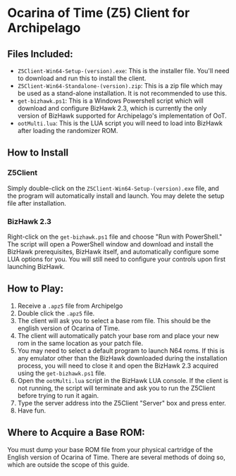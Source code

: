 # Ocarina of Time (Z5) Client for Archipelago
## Files Included:
- `Z5Client-Win64-Setup-(version).exe`: This is the installer file. You'll need to download and run this to install
the client.
- `Z5Client-Win64-Standalone-(version).zip`: This is a zip file which may be used as a stand-alone installation. It
is not recommended to use this.
- `get-bizhawk.ps1`: This is a Windows Powershell script which will download and configure BizHawk 2.3, which is
currently the only version of BizHawk supported for Archipelago's implementation of OoT.
- `ootMulti.lua`: This is the LUA script you will need to load into BizHawk after loading the randomizer ROM.

## How to Install
### Z5Client
Simply double-click on the `Z5Client-Win64-Setup-(version).exe` file, and the program will automatically install
and launch. You may delete the setup file after installation.

### BizHawk 2.3
Right-click on the `get-bizhawk.ps1` file and choose "Run with PowerShell." The script will open a PowerShell
window and download and install the BizHawk prerequisites, BizHawk itself, and automatically configure some LUA
options for you. You will still need to configure your controls upon first launching BizHawk.

## How to Play:
1. Receive a `.apz5` file from Archipelgo
2. Double click the `.apz5` file.
3. The client will ask you to select a base rom file. This should be the english version of Ocarina of Time.
4. The client will automatically patch your base rom and place your new rom in the same location as your patch file.
5. You may need to select a default program to launch N64 roms. If this is any emulator other than the BizHawk 
downloaded during the installation process, you will need to close it and open the BizHawk 2.3 acquired using the `get-bizhawk.ps1` file.
6. Open the `ootMulti.lua` script in the BizHawk LUA console. If the client is not running, the script will
terminate and ask you to run the Z5Client before trying to run it again.
7. Type the server address into the Z5Client "Server" box and press enter.
8. Have fun.

## Where to Acquire a Base ROM:
You must dump your base ROM file from your physical cartridge of the English version of Ocarina of Time.
There are several methods of doing so, which are outside the scope of this guide.
